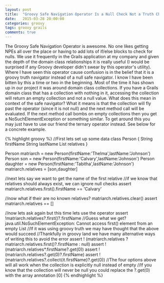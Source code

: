 ```yaml
---
layout: post
title:  "Groovy Safe Navigation Operator Is a Null Check Not a Truth Check"
date:   2015-03-28 20:00:00
categories: groovy
tags: groovy grails
comments: true
---
```


The Groovy Safe Navigation Operator is awesome. No one likes getting NPEs all over the place or having to add lots of if/else blocks to check for nulls. We use it frequently in the Grails application at my company and given the depth of the domain class relationships it is really useful (I would be surprised if any Groovy developer didn't swear by this operator's utility). Where I have seen this operator cause confusion is in the belief that it is a groovy truth navigator instead of a null safe navigator. I know I have been bitten by this a time or two in the beginning. Most of the time it has shown up in our project it was around domain class collections. If you have a Grails domain class that has a collection with nothing in it, accessing the collection will return an empty collection and not a null value. What does this mean in context of the safe navigator? What it means is that the collection will fly past the operator (since it is not null) and the next method call will be evaluated. If the next method call bombs on empty collections then you get a NoSuchElementException or something similar. To get around this you may just have to use our friend the ternary operator instead. See below for a concrete example.

{% highlight groovy %}
//First lets set up some data
class Person {
    String firstName
    String lastName
    List<Person> relatives
}

Person matriarch = new Person(firstName:'Thelma',lastName:'Johnson')
Person son = new Person(firstName:'Calvary',lastName:'Johnson')
Person daughter = new Person(firstName:'Tabitha',lastName:'Johnson')
matriarch.relatives = [son,daughter]

//next lets say we want to get the name of the first relative
//if we know that relatives should always exist, we can ignore null checks
assert matriarch.relatives.first().firstName == 'Calvary'

//now what if their are no known relatives?
matriarch.relatives.clear()
assert matriarch.relatives == []

//now lets ask again but this time lets use the operator
assert !matriarch.relatives?.first()?.firstName
//Guess what we get? java.util.NoSuchElementException: Cannot access first() element from an empty List
//If it was using groovy truth we may have thought that the above would succeed
//Thankfully in groovy land we have many alternative ways of writing this to avoid the error
assert ! (matriarch.relatives ? matriarch.relatives.first()?.firstName : null)
assert ! (matriarch.relatives*.firstName?.get(0))
assert ! (matriarch.relatives?.get(0)?.firstName)
assert ! (matriarch.relatives?.collect{it.firstName}?.get(0))
//The four options above will all work when the collection is explicitly null instead of empty
//If you know that the collection will never be null you could replace the ?.get(0) with the array annotation [0]
{% endhighlight %}	